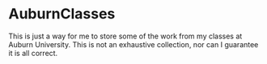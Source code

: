 # AuburnClasses
This is just a way for me to store some of the work from my classes at Auburn University. This is not an exhaustive collection, nor can I guarantee it is all correct.
